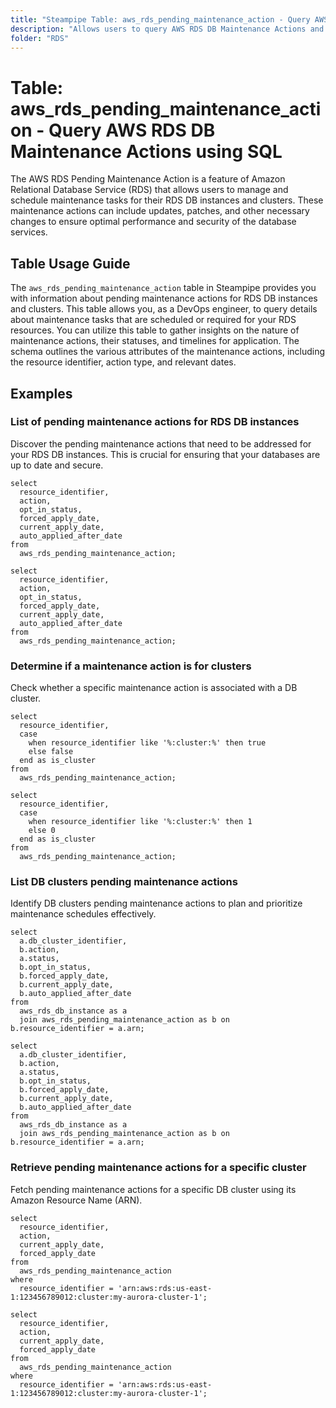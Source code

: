 ```yaml
---
title: "Steampipe Table: aws_rds_pending_maintenance_action - Query AWS RDS DB Maintenance Actions using SQL"
description: "Allows users to query AWS RDS DB Maintenance Actions and retrieve valuable information about pending maintenance tasks for RDS DB instances and clusters."
folder: "RDS"
---
```


# Table: aws_rds_pending_maintenance_action - Query AWS RDS DB Maintenance Actions using SQL

The AWS RDS Pending Maintenance Action is a feature of Amazon Relational Database Service (RDS) that allows users to manage and schedule maintenance tasks for their RDS DB instances and clusters. These maintenance actions can include updates, patches, and other necessary changes to ensure optimal performance and security of the database services.

## Table Usage Guide

The `aws_rds_pending_maintenance_action` table in Steampipe provides you with information about pending maintenance actions for RDS DB instances and clusters. This table allows you, as a DevOps engineer, to query details about maintenance tasks that are scheduled or required for your RDS resources. You can utilize this table to gather insights on the nature of maintenance actions, their statuses, and timelines for application. The schema outlines the various attributes of the maintenance actions, including the resource identifier, action type, and relevant dates.

## Examples

### List of pending maintenance actions for RDS DB instances
Discover the pending maintenance actions that need to be addressed for your RDS DB instances. This is crucial for ensuring that your databases are up to date and secure.

```sql+postgres
select
  resource_identifier,
  action,
  opt_in_status,
  forced_apply_date,
  current_apply_date,
  auto_applied_after_date
from
  aws_rds_pending_maintenance_action;
```

```sql+sqlite
select
  resource_identifier,
  action,
  opt_in_status,
  forced_apply_date,
  current_apply_date,
  auto_applied_after_date
from
  aws_rds_pending_maintenance_action;
```

### Determine if a maintenance action is for clusters
Check whether a specific maintenance action is associated with a DB cluster.

```sql+postgres
select
  resource_identifier,
  case
    when resource_identifier like '%:cluster:%' then true
    else false
  end as is_cluster
from
  aws_rds_pending_maintenance_action;
```

```sql+sqlite
select
  resource_identifier,
  case
    when resource_identifier like '%:cluster:%' then 1
    else 0
  end as is_cluster
from
  aws_rds_pending_maintenance_action;
```

### List DB clusters pending maintenance actions
Identify DB clusters pending maintenance actions to plan and prioritize maintenance schedules effectively.

```sql+postgres
select
  a.db_cluster_identifier,
  b.action,
  a.status,
  b.opt_in_status,
  b.forced_apply_date,
  b.current_apply_date,
  b.auto_applied_after_date
from 
  aws_rds_db_instance as a
  join aws_rds_pending_maintenance_action as b on b.resource_identifier = a.arn;
```

```sql+sqlite
select
  a.db_cluster_identifier,
  b.action,
  a.status,
  b.opt_in_status,
  b.forced_apply_date,
  b.current_apply_date,
  b.auto_applied_after_date
from 
  aws_rds_db_instance as a
  join aws_rds_pending_maintenance_action as b on b.resource_identifier = a.arn;
```

### Retrieve pending maintenance actions for a specific cluster
Fetch pending maintenance actions for a specific DB cluster using its Amazon Resource Name (ARN).

```sql+postgres
select
  resource_identifier,
  action,
  current_apply_date,
  forced_apply_date
from
  aws_rds_pending_maintenance_action
where
  resource_identifier = 'arn:aws:rds:us-east-1:123456789012:cluster:my-aurora-cluster-1';
``` 

```sql+sqlite
select
  resource_identifier,
  action,
  current_apply_date,
  forced_apply_date
from
  aws_rds_pending_maintenance_action
where
  resource_identifier = 'arn:aws:rds:us-east-1:123456789012:cluster:my-aurora-cluster-1';
``` 